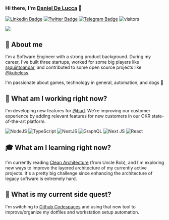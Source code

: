 ### Hi there, I'm [Daniel De Lucca](https://twitter.com/_odelucca) 👋
[![Linkedin Badge](https://img.shields.io/badge/-LinkedIn-0e76a8?style=flat-square&logo=Linkedin&logoColor=white)](https://linkedin.com/in/danieldelucca)
[![Twitter Badge](https://img.shields.io/badge/-Twitter-00acee?style=flat-square&logo=Twitter&logoColor=white)](https://twitter.com/_odelucca)
[![Telegram Badge](https://img.shields.io/badge/-Telegram-0088cc?style=flat-square&logo=Telegram&logoColor=white)](https://t.me/odelucca)
![visitors](https://visitor-badge.glitch.me/badge?page_id=delucca.delucca)

<img src="https://github-readme-stats.vercel.app/api?username=delucca&theme=dark&show_icons=true" />

## 🖖 About me
I'm a Software Engineer with a strong product background. During my career, I've built three startups, worked for some big players like [@quintoandar](https://github.com/quintoandar), and contributed to some open source projects like [@kubeless](https://kubeless.com).

I'm passionate about games, technology in general, automation, and dogs 🐶

## 👔 What am I working right now?

I'm developing new features for [@bud](https://getbud.co). We're improving our customer experience by adding relevant features for new customers in our OKR state-of-the-art platform.

<span display="inline">
  <img alt="NodeJS" src="https://img.shields.io/badge/node.js%20-%2343853D.svg?&style=for-the-badge&logo=node.js&logoColor=white"/>
  <img alt="TypeScript" src="https://img.shields.io/badge/typescript%20-%23007ACC.svg?&style=for-the-badge&logo=typescript&logoColor=white"/>
  <img alt="NestJS" src="https://img.shields.io/badge/nestjs%20-%23E0234E.svg?&style=for-the-badge&logo=nestjs&logoColor=white" />
  <img alt="GraphQL" src="https://img.shields.io/badge/-GraphQL-E10098?style=for-the-badge&logo=graphql"/>
  <img alt="Next JS" src="https://img.shields.io/badge/next%20js%20-%23000000.svg?&style=for-the-badge&logo=next.js&logoColor=white"/>
  <img alt="React" src="https://img.shields.io/badge/react%20-%2320232a.svg?&style=for-the-badge&logo=react&logoColor=%2361DAFB"/>
</span>

<!-- Badges Library: https://github.com/Ileriayo/markdown-badges#programming-languages -->

## 🎓 What am I learning right now?

I'm currently reading [Clean Architecture](https://www.amazon.com.br/Clean-Architecture-Craftsmans-Software-Structure/dp/0134494164/ref=asc_df_0134494164/?tag=googleshopp00-20&linkCode=df0&hvadid=379726160779&hvpos=&hvnetw=g&hvrand=17456422881706565455&hvpone=&hvptwo=&hvqmt=&hvdev=c&hvdvcmdl=&hvlocint=&hvlocphy=9074138&hvtargid=pla-423658477418&psc=1) (from Uncle Bob), and I'm exploring new ways to improve the layered architecture of my currently active projects. It's a pretty big challenge since enhancing the architecture of legacy software is extremely hard.

## 🧙‍ What is my current side quest?

I'm switching to [Github Codespaces](https://github.com/features/codespaces) and using that new tool to improve/organize my dotfiles and workstation setup automation.
